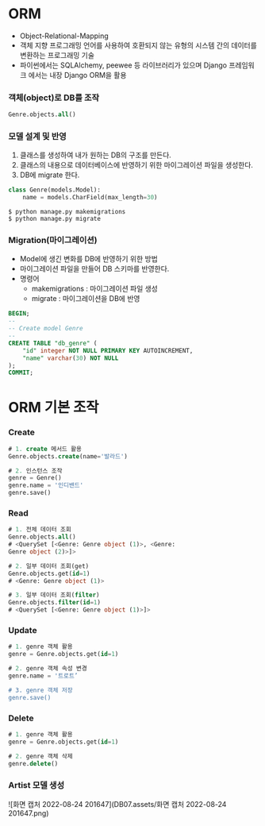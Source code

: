 # ORM

- Object-Relational-Mapping
- 객체 지향 프로그래밍 언어를 사용하여 호환되지 않는 유형의 시스템 간의 데이터를 변환하는 프로그래밍 기술
- 파이썬에서는 SQLAlchemy, peewee 등 라이브러리가 있으며 Django 프레임워크 에서는 내장 Django ORM을 활용



### 객체(object)로 DB를 조작

```sql
Genre.objects.all()
```



### 모델 설계 및 반영

1. 클래스를 생성하여 내가 원하는 DB의 구조를 만든다.
2. 클래스의 내용으로 데이터베이스에 반영하기 위한 마이그레이션 파일을 생성한다.
3. DB에 migrate 한다.

``` sql
class Genre(models.Model):
	name = models.CharField(max_length=30)

```

```
$ python manage.py makemigrations
$ python manage.py migrate
```



### Migration(마이그레이션)

- Model에 생긴 변화를 DB에 반영하기 위한 방법
-  마이그레이션 파일을 만들어 DB 스키마를 반영한다.
- 명령어
  - makemigrations : 마이그레이션 파일 생성
  - migrate : 마이그레이션을 DB에 반영

```sql
BEGIN;
--
-- Create model Genre
--
CREATE TABLE "db_genre" (
	"id" integer NOT NULL PRIMARY KEY AUTOINCREMENT, 
	"name" varchar(30) NOT NULL
);
COMMIT;

```



# ORM 기본 조작

### Create

```sql
# 1. create 메서드 활용
Genre.objects.create(name='발라드')

# 2. 인스턴스 조작
genre = Genre()
genre.name = '인디밴드'
genre.save()
```



### Read

```sql
# 1. 전체 데이터 조회
Genre.objects.all()
# <QuerySet [<Genre: Genre object (1)>, <Genre: 
Genre object (2)>]>

# 2. 일부 데이터 조회(get)
Genre.objects.get(id=1)
# <Genre: Genre object (1)>

# 3. 일부 데이터 조회(filter)
Genre.objects.filter(id=1)
# <QuerySet [<Genre: Genre object (1)>]>
```



### Update

```sql
# 1. genre 객체 활용
genre = Genre.objects.get(id=1)

# 2. genre 객체 속성 변경
genre.name = '트로트’

# 3. genre 객체 저장
genre.save()
```



### Delete

```sql
# 1. genre 객체 활용
genre = Genre.objects.get(id=1)

# 2. genre 객체 삭제
genre.delete()
```



### Artist 모델 생성

![화면 캡처 2022-08-24 201647](DB07.assets/화면 캡처 2022-08-24 201647.png)